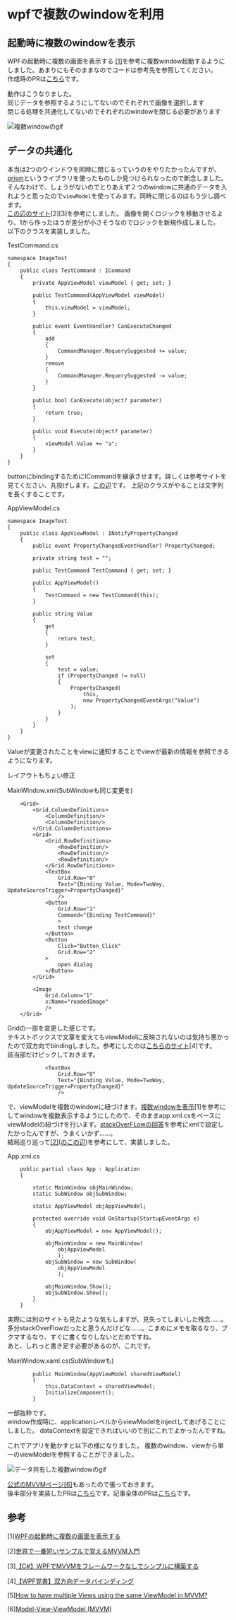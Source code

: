 # wpfで複数のwindowを利用
## 起動時に複数のwindowを表示
WPFの起動時に複数の画面を表示する [[1]](#参考)を参考に複数window起動するようにしました。あまりにもそのままなのでコードは参考先を参照してください。<br>
作成時のPRは[こちら](https://github.com/sbkinoko/ImageTest/pull/3)です。

動作はこうなりました。<br>
同じデータを参照するようにしてないのでそれぞれで画像を選択します<br>
閉じる処理を共通化してないのでそれぞれのwindowを閉じる必要があります<br>

![複数windowのgif](../img/show_windows.gif)

## データの共通化
本当は2つのウインドウを同時に閉じるっていうのをやりたかったんですが、[prism](https://github.com/PrismLibrary/Prism)というライブラリを使ったものしか見つけられなったので断念しました。<br>
そんなわけで、しょうがないのでとりあえず２つのwindowに共通のデータを入れようと思ったので`viewModel`を使ってみます。同時に閉じるのはもう少し調べます。<br>
[この辺のサイト](#参考)[2][3]を参考にしました。
画像を開くロジックを移動させるより、1から作ったほうが差分が小さそうなのでロジックを新規作成しました。<br>
以下のクラスを実装しました。<br>

TestCommand.cs
```
namespace ImageTest
{
    public class TestCommand : ICommand
    {
        private AppViewModel viewModel { get; set; }

        public TestCommand(AppViewModel viewModel)
        {
            this.viewModel = viewModel;
        }

        public event EventHandler? CanExecuteChanged
        {
            add
            {
                CommandManager.RequerySuggested += value;
            }
            remove
            {
                CommandManager.RequerySuggested -= value;
            }
        }

        public bool CanExecute(object? parameter)
        {
            return true;
        }

        public void Execute(object? parameter)
        {
            viewModel.Value += "a";
        }
    }
}
```
buttonにbindingするためにICommandを継承させます。詳しくは参考サイトを見てください、丸投げします。[この辺](https://resanaplaza.com/2020/07/27/%E4%B8%96%E7%95%8C%E3%81%A7%E4%B8%80%E7%95%AA%E7%9F%AD%E3%81%84%E3%82%B5%E3%83%B3%E3%83%97%E3%83%AB%E3%81%A7%E8%A6%9A%E3%81%88%E3%82%8Bmvvm%E5%85%A5%E9%96%80/#index_id8)です。
上記のクラスがやることは文字列を長くすることです。

AppViewModel.cs
```
namespace ImageTest
{
    public class AppViewModel : INotifyPropertyChanged
    {
        public event PropertyChangedEventHandler? PropertyChanged;

        private string test = "";

        public TestCommand TestCommand { get; set; }

        public AppViewModel()
        {
            TestCommand = new TestCommand(this);
        }

        public string Value
        {
            get
            {
                return test;
            }

            set
            {
                test = value;
                if (PropertyChanged != null)
                {
                    PropertyChanged(
                        this,
                        new PropertyChangedEventArgs("Value")
                    );
                }
            }
        }
    }
}
```
Valueが変更されたことをviewに通知することでviewが最新の情報を参照できるようになります。


レイアウトもちょい修正

MainWIndow.xml(SubWindowも同じ変更を)
```
    <Grid>
        <Grid.ColumnDefinitions>
            <ColumnDefinition/>
            <ColumnDefinition/>
        </Grid.ColumnDefinitions>
        <Grid>
            <Grid.RowDefinitions>
                <RowDefinition/>
                <RowDefinition/>
                <RowDefinition/>
            </Grid.RowDefinitions>
            <TextBox
                Grid.Row="0"
                Text="{Binding Value, Mode=TwoWay, UpdateSourceTrigger=PropertyChanged}"
                />
            <Button
                Grid.Row="1"
                Command="{Binding TestCommand}"
                >
                text change
            </Button>
            <Button
                Click="Button_Click"
                Grid.Row="2"
            >
                open dialog
            </Button>
        </Grid>

        <Image
            Grid.Column="1"
            x:Name="roadedImage"
            />
    </Grid>
```
Gridの一部を変更した感じです。<br>
テキストボックスで文章を変えてもviewModelに反映されないのは気持ち悪かったので双方向でbindingしました。参考にしたのは[こちらのサイト](#参考)[4]です。<br>
該当部だけピックしておきます。
```
            <TextBox
                Grid.Row="0"
                Text="{Binding Value, Mode=TwoWay, UpdateSourceTrigger=PropertyChanged}"
                />
```

で、viewModelを複数のwindowに紐づけます。[複数windowを表示](#参考)[1]を参考にしてwindowを複数表示するようにしたので、そのままapp.xml.csをベースにviewModelの紐づけを行います。[stackOverFLowの回答](#参考)を参考にxmlで設定したかったんですが、うまくいかず……。<br>
結局巡り巡って[\[2\]](#参考)([のこの辺](https://resanaplaza.com/2020/07/27/%e4%b8%96%e7%95%8c%e3%81%a7%e4%b8%80%e7%95%aa%e7%9f%ad%e3%81%84%e3%82%b5%e3%83%b3%e3%83%97%e3%83%ab%e3%81%a7%e8%a6%9a%e3%81%88%e3%82%8bmvvm%e5%85%a5%e9%96%80/#index_id6:~:text=%E5%AE%9F%E9%9A%9B%E3%80%81%E3%81%84%E3%81%8F%E3%81%A4%E3%81%8B%E3%81%AE%E5%85%A5%E9%96%80%E3%82%B5%E3%82%A4%E3%83%88%E3%81%A7%E3%81%AF%E3%80%81%E3%82%B3%E3%83%B3%E3%82%B9%E3%83%88%E3%83%A9%E3%82%AF%E3%82%BF%E3%81%A7%E3%82%AF%E3%83%A9%E3%82%B9%E3%82%92%E7%94%9F%E6%88%90%E3%81%99%E3%82%8B%E3%82%B5%E3%83%B3%E3%83%97%E3%83%AB%E3%81%8C%E6%8E%B2%E8%BC%89%E3%81%95%E3%82%8C%E3%81%A6%E3%81%84%E3%81%BE%E3%81%97%E3%81%9F%E3%80%82))を参考にして、実装しました。

App.xml.cs
```
    public partial class App : Application
    {

        static MainWindow objMainWindow;
        static SubWindow objSubWindow;

        static AppViewModel objAppViewModel;

        protected override void OnStartup(StartupEventArgs e)
        {
            objAppViewModel = new AppViewModel();

            objMainWindow = new MainWindow(
                objAppViewModel
                );
            objSubWindow = new SubWindow(
                objAppViewModel
                );

            objMainWindow.Show();
            objSubWindow.Show();
        }
    }
```
実際には別のサイトも見たような気もしますが、見失ってしまいした残念……。多分stackOverFlowだったと思うんだけどな……。こまめにメモを取るなり、ブクマするなり、すぐに書くなりしないとだめですね。<br>
あと、しれっと書き足す必要があるのが、これです。

MainWindow.xaml.cs(SubWindowも)
```
        public MainWindow(AppViewModel sharedViewModel)
        {
            this.DataContext = sharedViewModel;
            InitializeComponent();
        }
```
一部抜粋です。<br>
window作成時に、applicationレベルからviewModelをinjectしてあげることにしました。
dataContextを設定できればいいので別にこれでよかったんですね。

これでアプリを動かすと以下の様になりました。
複数のwindow、viewから単一のviewModelを参照することができました。

![データ共有した複数windowのgif](../img/use_windows.gif)

[公式のMVVMページ](https://learn.microsoft.com/ja-jp/dotnet/architecture/maui/mvvm)[\[6\]](#参考)もあったので張っておきます。<br>
後半部分を実装したPRは[こちら](https://github.com/sbkinoko/ImageTest/pull/5/files)です。記事全体のPRは[こちら](https://github.com/sbkinoko/ImageTest/pull/4/files)です。


## 参考
[1][WPFの起動時に複数の画面を表示する](https://todosoft.net/blog/?p=279)

[2][世界で一番短いサンプルで覚えるMVVM入門](https://resanaplaza.com/2020/07/27/%e4%b8%96%e7%95%8c%e3%81%a7%e4%b8%80%e7%95%aa%e7%9f%ad%e3%81%84%e3%82%b5%e3%83%b3%e3%83%97%e3%83%ab%e3%81%a7%e8%a6%9a%e3%81%88%e3%82%8bmvvm%e5%85%a5%e9%96%80/)

[3][【C#】WPFでMVVMをフレームワークなしでシンプルに構築する](https://zenn.dev/takuty/articles/b12f4011871058)

[4][【WPF覚書】双方向データバインディング](https://qiita.com/TAK_EMI/items/d7991a34f815d9d73e32)

[5][How to have multiple Views using the same ViewModel in MVVM?](https://stackoverflow.com/questions/51537011/how-to-have-multiple-views-using-the-same-viewmodel-in-mvvm)

[6][Model-View-ViewModel (MVVM)](https://learn.microsoft.com/ja-jp/dotnet/architecture/maui/mvvm)